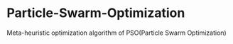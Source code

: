 # Particle-Swarm-Optimization
Meta-heuristic optimization algorithm of PSO(Particle Swarm Optimization)
